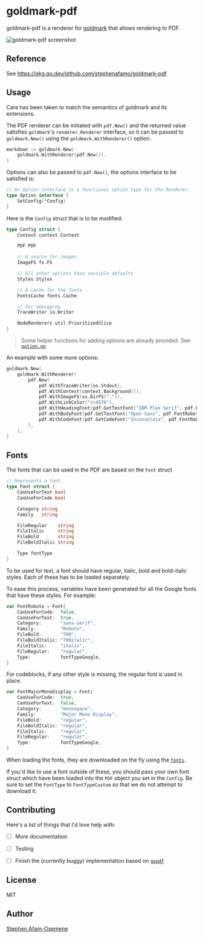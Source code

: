 # goldmark-pdf

goldmark-pdf is a renderer for [goldmark](http://github.com/yuin/goldmark) that allows rendering to PDF.

![goldmark-pdf screenshot](https://res.cloudinary.com/stephenafamo/image/upload/v1618945448/goldmark-pdf%20screenshot.png)

## Reference

See <https://pkg.go.dev/github.com/stephenafamo/goldmark-pdf>

## Usage

Care has been taken to match the semantics of goldmark and its extensions.

The PDF renderer can be initiated with `pdf.New()` and the returned value satisfies `goldmark`'s `renderer.Renderer` interface, so it can be passed to `goldmark.New()` using the `goldmark.WithRenderer()` option.

```go
markdown := goldmark.New(
    goldmark.WithRenderer(pdf.New()),
)
```

Options can also be passed to `pdf.New()`, the options interface to be satisfied is:

```go
// An Option interface is a functional option type for the Renderer.
type Option interface {
	SetConfig(*Config)
}
```

Here is the `Config` struct that is to be modified:

```go
type Config struct {
	Context context.Context

	PDF PDF

	// A source for images
	ImageFS fs.FS

	// All other options have sensible defaults
	Styles Styles

	// A cache for the fonts
	FontsCache fonts.Cache

	// For debugging
	TraceWriter io.Writer

	NodeRenderers util.PrioritizedSlice
}
```

> Some helper functions for adding options are already provided. See [`option.go`](https://github.com/stephenafamo/goldmark-pdf/blob/master/option.go)

An example with some more options: 

```go
goldmark.New(
    goldmark.WithRenderer(
        pdf.New(
            pdf.WithTraceWriter(os.Stdout),
            pdf.WithContext(context.Background()),
            pdf.WithImageFS(os.DirFS(".")),
            pdf.WithLinkColor("cc4578"),
            pdf.WithHeadingFont(pdf.GetTextFont("IBM Plex Serif", pdf.FontLora)),
            pdf.WithBodyFont(pdf.GetTextFont("Open Sans", pdf.FontRoboto)),
            pdf.WithCodeFont(pdf.GetCodeFont("Inconsolata", pdf.FontRobotoMono)),
        ),
    ),
)
```

## Fonts

The fonts that can be used in the PDF are based on the `Font` struct

```go
// Represents a font.
type Font struct {
	CanUseForText bool
	CanUseForCode bool

	Category string
	Family   string

	FileRegular    string
	FileItalic     string
	FileBold       string
	FileBoldItalic string

	Type fontType
}
```

To be used for text, a font should have regular, italic, bold and bold-italic styles. Each of these has to be loaded separately.

To ease this process, variables have been generated for all the Google fonts that have these styles. For example: 

```go
var FontRoboto = Font{
	CanUseForCode:  false,
	CanUseForText:  true,
	Category:       "sans-serif",
	Family:         "Roboto",
	FileBold:       "700",
	FileBoldItalic: "700italic",
	FileItalic:     "italic",
	FileRegular:    "regular",
	Type:           fontTypeGoogle,
}
```

For codeblocks, if any other style is missing, the regular font is used in place.

```go
var FontMajorMonoDisplay = Font{
	CanUseForCode:  true,
	CanUseForText:  false,
	Category:       "monospace",
	Family:         "Major Mono Display",
	FileBold:       "regular",
	FileBoldItalic: "regular",
	FileItalic:     "regular",
	FileRegular:    "regular",
	Type:           fontTypeGoogle,
}
```

When loading the fonts, they are downloaded on the fly using the [`fonts`](https://github.com/go-swiss/fonts).

If you'd like to use a font outside of these, you should pass your own font struct which have been loaded into the `PDF` object you set in the `Config`. Be sure to set the `FontType` to `FontTypeCustom` so that we do not attempt to download it.

## Contributing

Here's a list of things that I'd love help with:

* [ ] More documentation
* [ ] Testing
* [ ] Finish the (currently buggy) implementation based on [`gopdf`](https://github.com/signintech/gopdf)


## License

MIT

## Author 

[Stephen Afam-Osemene](https://stephenafamo.com)
